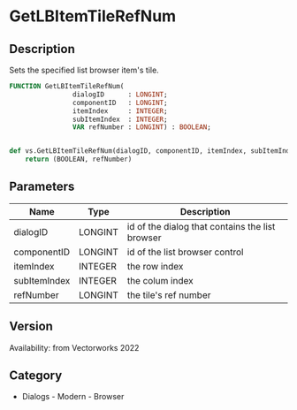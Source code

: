 # GetLBItemTileRefNum

## Description
Sets the specified list browser item's tile.

```pascal
FUNCTION GetLBItemTileRefNum(
				dialogID      : LONGINT;
				componentID   : LONGINT;
				itemIndex     : INTEGER;
				subItemIndex  : INTEGER;
				VAR refNumber : LONGINT) : BOOLEAN;
```

```python

def vs.GetLBItemTileRefNum(dialogID, componentID, itemIndex, subItemIndex):
    return (BOOLEAN, refNumber)
```

## Parameters
|Name|Type|Description|
|---|---|---|
|dialogID|LONGINT|id of the dialog that contains the list browser|
|componentID|LONGINT|id of the list browser control|
|itemIndex|INTEGER|the row index|
|subItemIndex|INTEGER|the colum index|
|refNumber|LONGINT|the tile's ref number|

## Version
Availability: from Vectorworks 2022
## Category
* Dialogs - Modern - Browser

